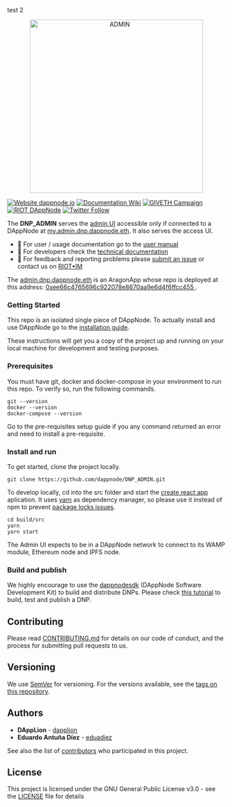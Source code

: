 test 2

<p align="center"><a href="#"><img width="400" title="ADMIN" src='banner-admin.png' /></a></p>

[![Website dappnode.io](https://img.shields.io/badge/Website-dappnode.io-brightgreen.svg)](https://dappnode.io/)
[![Documentation Wiki](https://img.shields.io/badge/Documentation-Wiki-brightgreen.svg)](https://docs.dappnode.io)
[![GIVETH Campaign](https://img.shields.io/badge/GIVETH-Campaign-1e083c.svg)](https://donate.dappnode.io)
[![RIOT DAppNode](https://img.shields.io/badge/RIOT-DAppNode-blue.svg)](https://riot.dappnode.io)
[![Twitter Follow](https://img.shields.io/twitter/follow/espadrine.svg?style=social&label=Follow)](https://twitter.dappnode.io)

The **DNP_ADMIN** serves the [admin UI](build/src) accessible only if connected to a DAppNode at [my.admin.dnp.dappnode.eth](http://my.admin.dnp.dappnode.eth). It also serves the access UI.

- :bust_in_silhouette: For user / usage documentation go to the [user manual](https://dappnode.readthedocs.io/en/latest/user-manual.html#admin)
- :wrench: For developers check the [technical documentation](build/src)
- :speech_balloon: For feedback and reporting problems please [submit an issue](https://github.com/dappnode/DNP_ADMIN/issues/new) or contact us on [RIOT•IM](https://riot.im/app/#/room/#DAppNode:matrix.org)

The [admin.dnp.dappnode.eth](https://etherscan.io/enslookup?q=admin.dnp.dappnode.eth) is an AragonApp whose repo is deployed at this address: [0xee66c4765696c922078e8670aa9e6d4f6ffcc455
](https://etherscan.io/address/0xee66c4765696c922078e8670aa9e6d4f6ffcc455).

### Getting Started

This repo is an isolated single piece of DAppNode. To actually install and use DAppNode go to the [installation guide](https://github.com/dappnode/DAppNode/wiki/DAppNode-Installation-Guide).

These instructions will get you a copy of the project up and running on your local machine for development and testing purposes.

### Prerequisites

You must have git, docker and docker-compose in your environment to run this repo. To verify so, run the following commands.

```
git --version
docker --version
docker-compose --version
```

Go to the pre-requisites setup guide if you any command returned an error and need to install a pre-requisite.

### Install and run

To get started, clone the project locally.

```
git clone https://github.com/dappnode/DNP_ADMIN.git
```

To develop locally, cd into the src folder and start the [create react app](https://facebook.github.io/create-react-app/) aplication. It uses [yarn](https://yarnpkg.com/) as dependency manager, so please use it instead of npm to prevent [package locks issues](https://stackoverflow.com/questions/44552348/should-i-commit-yarn-lock-and-package-lock-json-files).

```
cd build/src
yarn
yarn start
```

The Admin UI expects to be in a DAppNode network to connect to its WAMP module, Ethereum node and IPFS node.

### Build and publish

We highly encourage to use the [dappnodesdk](https://github.com/dappnode/DAppNodeSDK) (DAppNode Software Development Kit) to build and distribute DNPs. Please check [this tutorial](https://github.com/dappnode/DAppNodeSDK) to build, test and publish a DNP.

## Contributing

Please read [CONTRIBUTING.md](https://github.com/dappnode) for details on our code of conduct, and the process for submitting pull requests to us.

## Versioning

We use [SemVer](http://semver.org/) for versioning. For the versions available, see the [tags on this repository](https://github.com/dappnode/DNP_ADMIN/tags).

## Authors

- **DAppLion** - [dapplion](https://github.com/dapplion)
- **Eduardo Antuña Díez** - [eduadiez](https://github.com/eduadiez)

See also the list of [contributors](https://github.com/dappnode/DNP_ADMIN/contributors) who participated in this project.

## License

This project is licensed under the GNU General Public License v3.0 - see the [LICENSE](LICENSE) file for details
